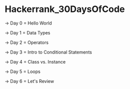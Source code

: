 # Hackerrank_30DaysOfCode

-> Day 0 = Hello World

-> Day 1 = Data Types

-> Day 2 = Operators

-> Day 3 = Intro to Conditional Statements

-> Day 4 = Class vs. Instance

-> Day 5 = Loops

-> Day 6 = Let's Review
